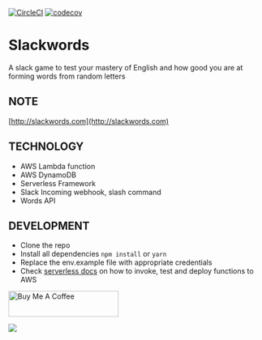 [![CircleCI](https://circleci.com/gh/femioladeji/slack-words.svg?style=svg)](https://circleci.com/gh/femioladeji/slack-words)
[![codecov](https://codecov.io/gh/femioladeji/slack-words/branch/master/graph/badge.svg)](https://codecov.io/gh/femioladeji/slack-words)

# Slackwords
A slack game to test your mastery of English and how good you are at forming words from random letters

## NOTE
[http://slackwords.com](http://slackwords.com)

## TECHNOLOGY
- AWS Lambda function
- AWS DynamoDB
- Serverless Framework
- Slack Incoming webhook, slash command
- Words API

## DEVELOPMENT
- Clone the repo
- Install all dependencies `npm install` or `yarn`
- Replace the env.example file with appropriate credentials
- Check [serverless docs](https://serverless.com/framework/docs/providers/aws/cli-reference/) on how to invoke, test and deploy functions to AWS


<a href="https://www.buymeacoffee.com/amkx0Lh" target="_blank"><img src="https://cdn.buymeacoffee.com/buttons/default-orange.png" alt="Buy Me A Coffee" style="height: 51px !important;width: 217px !important;" ></a>

![](https://i.ibb.co/VVrQhMR/Screenshot-2019-10-13-at-22-25-16.png)